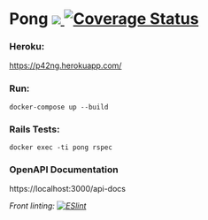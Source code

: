 # Pong [![](https://github.com/kh42z/pong/workflows/Rails/badge.svg) ![Coverage Status](https://coveralls.io/repos/github/kh42z/pong/badge.svg?t=aSZhOk)](https://coveralls.io/github/kh42z/pong)

### Heroku:
https://p42ng.herokuapp.com/

### Run:
`docker-compose up --build`

### Rails Tests:

`docker exec -ti pong rspec`

### OpenAPI Documentation

https://localhost:3000/api-docs

*Front linting: [![ESlint](https://github.com/kh42z/pong/actions/workflows/front.yml/badge.svg?branch=master)](https://github.com/kh42z/pong/actions/workflows/front.yml)*